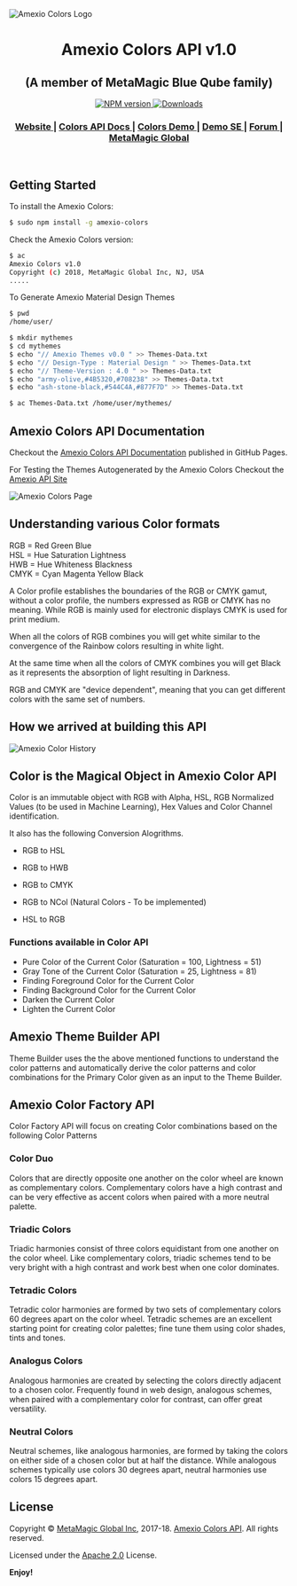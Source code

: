 
<img src="http://image.ibb.co/f3yVVH/Amexio_Colors_Full_Logo_2_T.png" alt="Amexio Colors Logo" align="center">

<h1 align="center">
Amexio Colors API v1.0
</h1>
<h2 align="center">
(A member of MetaMagic Blue Qube family)
</h2>
<div align="center">
  <!-- NPM version -->
  <a href="https://www.npmjs.com/package/amexio-colors">
    <img src="https://badge.fury.io/js/amexio-colors.svg"
      alt="NPM version" />
  </a>
  <!-- Downloads 
  <a href="https://www.npmjs.com/package/amexio-colors">
    <img src="https://img.shields.io/npm/dm/choo.svg?style=flat-square"
      alt="Downloads" />
  </a>
  -->
   <a href="https://www.npmjs.com/package/amexio-colors">
    <img src="https://img.shields.io/npm/dt/amexio-colors.svg"
      alt="Downloads" />
  </a>
</div>
<div align="center">
  <h3>
    <a href="https://amexio.tech/amexio-colors">
      Website
    </a>
    <span> | </span>
    <a href="https://meta-magic.github.io/AmexioColors/">
      Colors API Docs
    </a>
    <span> | </span>
    <a href="http://amexio.org/api/v4.1/#/amexio-colors">
      Colors Demo
    </a>
    <span> | </span>
    <a href="http://demo.amexio.tech/">
      Demo SE
    </a>
    <span> | </span>
    <a href="http://forum.metamagicglobal.com/">
      Forum
    </a>
    <span> | </span>
    <a href="https://www.metamagicglobal.com/">
      MetaMagic Global
    </a>
  </h3>
</div>

<br/>

## Getting Started

To install the Amexio Colors:

```bash
$ sudo npm install -g amexio-colors
```
Check the Amexio Colors version:

```bash
$ ac
Amexio Colors v1.0
Copyright (c) 2018, MetaMagic Global Inc, NJ, USA
.....
```

To Generate Amexio Material Design Themes

```bash
$ pwd
/home/user/

$ mkdir mythemes
$ cd mythemes
$ echo "// Amexio Themes v0.0 " >> Themes-Data.txt
$ echo "// Design-Type : Material Design " >> Themes-Data.txt
$ echo "// Theme-Version : 4.0 " >> Themes-Data.txt
$ echo "army-olive,#4B5320,#708238" >> Themes-Data.txt
$ echo "ash-stone-black,#544C4A,#877F7D" >> Themes-Data.txt

$ ac Themes-Data.txt /home/user/mythemes/
```

## Amexio Colors API Documentation

Checkout the [Amexio Colors API Documentation](https://meta-magic.github.io/AmexioColors/) published in GitHub Pages. 

For Testing the Themes Autogenerated by the Amexio Colors Checkout the [Amexio API Site](http://api.amexio.tech)

<img src="http://image.ibb.co/kZuvSx/Amexio_Colors_Page.jpg" alt="Amexio Colors Page" align="center">


## Understanding various Color formats

 RGB  = Red Green Blue<br>
 HSL  = Hue Saturation Lightness<br>
 HWB  = Hue Whiteness Blackness<br>
 CMYK = Cyan Magenta Yellow Black<br>
 
 A Color profile establishes the boundaries of the RGB or CMYK gamut, without a
 color profile, the numbers expressed as RGB or CMYK has no meaning. While RGB is
 mainly used for electronic displays CMYK is used for print medium.
  
 When all the colors of RGB combines you will get white similar to the convergence
 of the Rainbow colors resulting in white light.
  
 At the same time when all the colors of CMYK combines you will get Black as it 
 represents the absorption of light resulting in Darkness.
  
 RGB and CMYK are "device dependent", meaning that you can get different colors 
 with the same set of numbers.
  
 ## How we arrived at building this API
 
 <img src="https://image.ibb.co/dmrJNc/Amexio_Color_Stats.jpg" alt="Amexio Color History" align="center">
 
 ## Color is the Magical Object in Amexio Color API
 
 Color is an immutable object with RGB with Alpha, HSL, RGB Normalized Values 
 (to be used in Machine Learning), Hex Values and Color Channel identification. 
  
 It also has the following Conversion Alogrithms.
 
 * RGB to HSL
 * RGB to HWB
 * RGB to CMYK
 * RGB to NCol (Natural Colors - To be implemented)
 
 * HSL to RGB
  
 ### Functions available in Color API
 
 * Pure Color of the Current Color (Saturation = 100, Lightness = 51)
 * Gray Tone of the Current Color (Saturation = 25, Lightness = 81)
 * Finding Foreground Color for the Current Color
 * Finding Background Color for the Current Color
 * Darken the Current Color
 * Lighten the Current Color
 
 ## Amexio Theme Builder API
 
 Theme Builder uses the the above mentioned functions to understand the color patterns and 
 automatically derive the color patterns and color combinations for the Primary Color 
 given as an input to the Theme Builder. 
 
 ## Amexio Color Factory API
 
 Color Factory API will focus on creating Color combinations based on the following Color Patterns
 
 ### Color Duo
 
 Colors that are directly opposite one another on the color wheel are known as complementary colors. 
 Complementary colors have a high contrast and can be very effective as accent colors when paired with 
 a more neutral palette.
 
 ### Triadic Colors
  
 Triadic harmonies consist of three colors equidistant from one another on the color wheel. Like 
 complementary colors, triadic schemes tend to be very bright with a high contrast and work best 
 when one color dominates.
 
 ### Tetradic Colors
 
 Tetradic color harmonies are formed by two sets of complementary colors 60 degrees apart on the 
 color wheel. Tetradic schemes are an excellent starting point for creating color palettes; fine 
 tune them using color shades, tints and tones.
 
 ###  Analogus Colors
 
 Analogous harmonies are created by selecting the colors directly adjacent to a chosen color. 
 Frequently found in web design, analogous schemes, when paired with a complementary color for 
 contrast, can offer great versatility.
 
 ### Neutral Colors
 
 Neutral schemes, like analogous harmonies, are formed by taking the colors on either side of 
 a chosen color but at half the distance. While analogous schemes typically use colors 30 degrees 
 apart, neutral harmonies use colors 15 degrees apart.
 
 ## License

Copyright © [MetaMagic Global Inc](http://www.metamagicglobal.com/), 2017-18. [Amexio Colors API](https://amexio.tech/amexio-colors). All rights reserved.

Licensed under the [Apache 2.0](http://www.amexio.org/metamagic-showcase/license.html)  License.

**Enjoy!**
 
